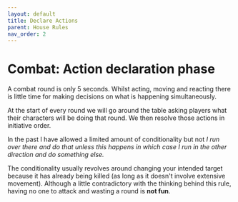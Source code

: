 ```yaml
---
layout: default
title: Declare Actions
parent: House Rules
nav_order: 2
---
```


# Combat: Action declaration phase

A combat round is only 5 seconds.  Whilst acting, moving and reacting there is little time for making decisions on what is happening simultaneously.

At the start of every round we will go around the table asking players what their characters will be doing that round.  We then resolve those actions in initiative order.

In the past I have allowed a limited amount of conditionality but not *I run over there and do that unless this happens in which case I run in the other direction and do something else.*

The conditionality usually revolves around changing your intended target because it has already being killed (as long as it doesn't involve extensive movement).  Although a little contradictory with the thinking behind this rule, having no one to attack and wasting a round is **not fun**.
